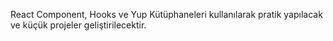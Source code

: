 React Component, Hooks ve Yup Kütüphaneleri kullanılarak pratik yapılacak ve küçük projeler geliştirilecektir.
